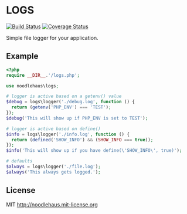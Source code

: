 # LOGS

[![Build Status](https://travis-ci.org/noodlehaus/logs.svg)](https://travis-ci.org/noodlehaus/logs)
[![Coverage Status](https://coveralls.io/repos/noodlehaus/logs/badge.png?branch=master)](https://coveralls.io/r/noodlehaus/logs?branch=master)

Simple file logger for your application.

## Example

```php
<?php
require __DIR__.'/logs.php';

use noodlehaus\logs;

# logger is active based on a getenv() value
$debug = logs\logger('./debug.log', function () {
  return (getenv('PHP_ENV') === 'TEST');
});
$debug('This will show up if PHP_ENV is set to TEST');

# logger is active based on define()
$info = logs\logger('./info.log', function () {
  return (defined('SHOW_INFO') && (SHOW_INFO === true));
});
$info('This will show up if you have define(\'SHOW_INFO\', true)');

# defaults
$always = logs\logger('./file.log');
$always('This always gets logged.');
```

## License

MIT <http://noodlehaus.mit-license.org>

